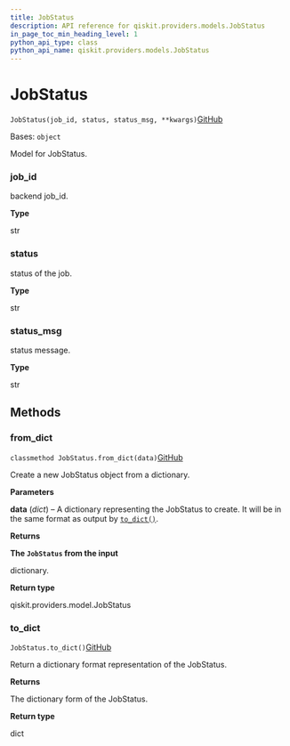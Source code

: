```yaml
---
title: JobStatus
description: API reference for qiskit.providers.models.JobStatus
in_page_toc_min_heading_level: 1
python_api_type: class
python_api_name: qiskit.providers.models.JobStatus
---
```


# JobStatus

<span id="qiskit.providers.models.JobStatus" />

`JobStatus(job_id, status, status_msg, **kwargs)`[GitHub](https://github.com/qiskit/qiskit/tree/stable/0.23/qiskit/providers/models/jobstatus.py "view source code")

Bases: `object`

Model for JobStatus.

<span id="qiskit.providers.models.JobStatus.job_id" />

### job\_id

backend job\_id.

**Type**

str

<span id="qiskit.providers.models.JobStatus.status" />

### status

status of the job.

**Type**

str

<span id="qiskit.providers.models.JobStatus.status_msg" />

### status\_msg

status message.

**Type**

str

## Methods

### from\_dict

<span id="qiskit.providers.models.JobStatus.from_dict" />

`classmethod JobStatus.from_dict(data)`[GitHub](https://github.com/qiskit/qiskit/tree/stable/0.23/qiskit/providers/models/jobstatus.py "view source code")

Create a new JobStatus object from a dictionary.

**Parameters**

**data** (*dict*) – A dictionary representing the JobStatus to create. It will be in the same format as output by [`to_dict()`](qiskit.providers.models.JobStatus#to_dict "qiskit.providers.models.JobStatus.to_dict").

**Returns**

**The `JobStatus` from the input**

dictionary.

**Return type**

qiskit.providers.model.JobStatus

### to\_dict

<span id="qiskit.providers.models.JobStatus.to_dict" />

`JobStatus.to_dict()`[GitHub](https://github.com/qiskit/qiskit/tree/stable/0.23/qiskit/providers/models/jobstatus.py "view source code")

Return a dictionary format representation of the JobStatus.

**Returns**

The dictionary form of the JobStatus.

**Return type**

dict

